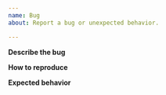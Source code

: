 ```yaml
---
name: Bug
about: Report a bug or unexpected behavior.

---
```


<!-- Thank you for filing a bug! Please feel free to answer as much or as little of this template as you can. -->

**Describe the bug**
<!-- Please be as detailed as possible! -->

**How to reproduce**
<!-- If possible, include output of `pipx --verbose ...` -->

**Expected behavior**
<!-- What should have happened? -->
